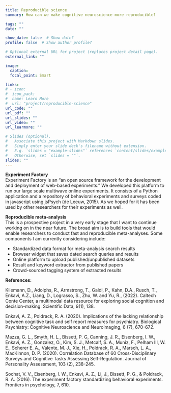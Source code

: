 ```yaml
---
title: Reproducible science
summary: How can we make cognitive neuroscience more reproducible?

tags: ""
date: ""

show_date: false  # Show date?
profile: false  # Show author profile?

# Optional external URL for project (replaces project detail page).
external_link: ""

image:
  caption:
  focal_point: Smart

links:
# - icon:
#  icon_pack:
#  name: Learn More
#  url: "project/reproducible-science"
url_code: ""
url_pdf: ""
url_slides: ""
url_video: ""
url_learmore: ""

# Slides (optional).
#   Associate this project with Markdown slides.
#   Simply enter your slide deck's filename without extension.
#   E.g. `slides = "example-slides"` references `content/slides/example-slides.md`.
#   Otherwise, set `slides = ""`.
slides: ""
---
```


**Experiment Factory**  
Experiment Factory is an “an open source framework for the development and deployment of web-based experiments.” We developed this platform to run our large scale multiwave online experiments. It consists of a Python application and a repository of behavioral experiments and surveys coded in javascript using jsPsych (de Leeuw, 2015). As we hoped for it has been used by other researchers for their experiments as well.

**Reproducible meta-analysis**  
This is a prospective project in a very early stage that I want to continue working on in the near future. The broad aim is to build tools that would enable researchers to conduct fast and reproducible meta-analyses. Some components I am currently considering include:

- Standardized data format for meta-analysis search results
- Browser widget that saves dated search queries and results
- Online platform to upload published/unpublished datasets
- Result and keyword extractor from published papers
- Crowd-sourced tagging system of extracted results

**References:**

Kliemann, D., Adolphs, R., Armstrong, T., Galdi, P., Kahn, D.A., Rusch, T., Enkavi, A.Z., Liang, D., Lograsso, S., Zhu, W. and Yu, R., (2022). Caltech Conte Center, a multimodal data resource for exploring social cognition and decision-making. Scientific Data, 9(1), 138.

Enkavi, A. Z., Poldrack, R. A. (2020). Implications of the lacking relationship between cognitive task and self report measures for psychiatry. Biological Psychiatry: Cognitive Neuroscience and Neuroimaging, 6 (7), 670-672.  

Mazza, G. L., Smyth, H. L., Bissett, P. G, Canning, J. R., Eisenberg, I. W., Enkavi, A. Z., Gonzalez, O., Kim, S. J., Metcalf, S. A., Muniz, F., Pelham III, W. E., Scherer E. A., Valente, M. J., Xie, H., Poldrack, R. A., Marsch, L. A., MacKinnon, D. P. (2020). Correlation Database of 60 Cross-Disciplinary Surveys and Cognitive Tasks Assessing Self-Regulation. Journal of Personality Assessment, 103 (2), 238-245.  

Sochat, V. V., Eisenberg, I. W., Enkavi, A. Z., Li, J., Bissett, P. G., & Poldrack, R. A. (2016). The experiment factory standardizing behavioral experiments. Frontiers in psychology, 7, 610.  
